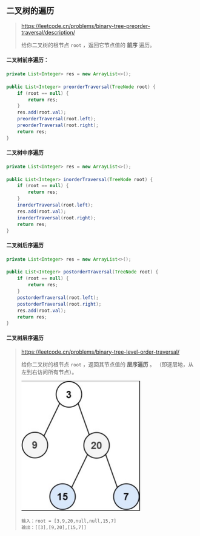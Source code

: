 ## 二叉树的遍历

> https://leetcode.cn/problems/binary-tree-preorder-traversal/description/
>
> 给你二叉树的根节点 `root` ，返回它节点值的 **前序** 遍历。

#### 二叉树前序遍历：

```java
private List<Integer> res = new ArrayList<>();

public List<Integer> preorderTraversal(TreeNode root) {
    if (root == null) {
        return res;
    }
    res.add(root.val);
    preorderTraversal(root.left);
    preorderTraversal(root.right);
    return res;
}
```

#### 二叉树中序遍历

```java
private List<Integer> res = new ArrayList<>();

public List<Integer> inorderTraversal(TreeNode root) {
    if (root == null) {
        return res;
    }
    inorderTraversal(root.left);
    res.add(root.val);
    inorderTraversal(root.right);
    return res;
}
```

#### 二叉树后序遍历

```java
private List<Integer> res = new ArrayList<>();

public List<Integer> postorderTraversal(TreeNode root) {
    if (root == null) {
        return res;
    }
    postorderTraversal(root.left);
    postorderTraversal(root.right);
    res.add(root.val);
    return res;
}
```

#### 二叉树层序遍历

> https://leetcode.cn/problems/binary-tree-level-order-traversal/
>
> 给你二叉树的根节点 `root` ，返回其节点值的 **层序遍历** 。 （即逐层地，从左到右访问所有节点）。
>
> <img src="./assets/image-20230428173147211.png" alt="image-20230428173147211" style="zoom:50%;" />
>
> ```
> 输入：root = [3,9,20,null,null,15,7]
> 输出：[[3],[9,20],[15,7]]
> ```